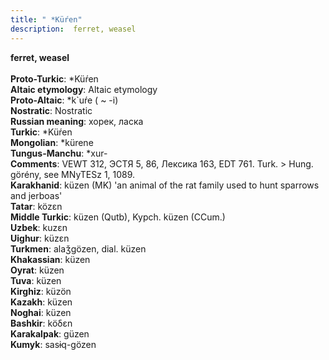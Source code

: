```yaml
---
title: " *Küŕen"
description:  ferret, weasel
---
```

<p data-pagefind-weight="0.5">
<strong> ferret, weasel</strong><br><br>
<strong>Proto-Turkic</strong>:  *Küŕen<br>
<strong>Altaic etymology</strong>:  Altaic etymology<br>
<strong> Proto-Altaic</strong>:  *k`uŕe ( ~ -i)<br>
<strong>Nostratic</strong>:  Nostratic<br>
<strong>Russian meaning</strong>:  хорек, ласка<br>
<strong>Turkic</strong>:  *Küŕen<br>
<strong>Mongolian</strong>:  *kürene<br>
<strong>Tungus-Manchu</strong>:  *xur-<br>
<strong>Comments</strong>:  VEWT 312, ЭСТЯ 5, 86, Лексика 163, EDT 761. Turk. > Hung. görény, see MNyTESz 1, 1089.<br>
<strong>Karakhanid</strong>:  küzen (MK) 'an animal of the rat family used to hunt sparrows and jerboas'<br>
<strong>Tatar</strong>:  közɛn<br>
<strong>Middle Turkic</strong>:  küzen (Qutb), Kypch. küzen (CCum.)<br>
<strong>Uzbek</strong>:  kuzɛn<br>
<strong>Uighur</strong>:  küzɛn<br>
<strong>Turkmen</strong>:  alaǯgözen, dial. küzen<br>
<strong>Khakassian</strong>:  küzen<br>
<strong>Oyrat</strong>:  küzen<br>
<strong>Tuva</strong>:  küzen<br>
<strong>Kirghiz</strong>:  küzön<br>
<strong>Kazakh</strong>:  küzen<br>
<strong>Noghai</strong>:  küzen<br>
<strong>Bashkir</strong>:  köδɛn<br>
<strong>Karakalpak</strong>:  güzen<br>
<strong>Kumyk</strong>:  sasɨq-gözen<br>

</p>

